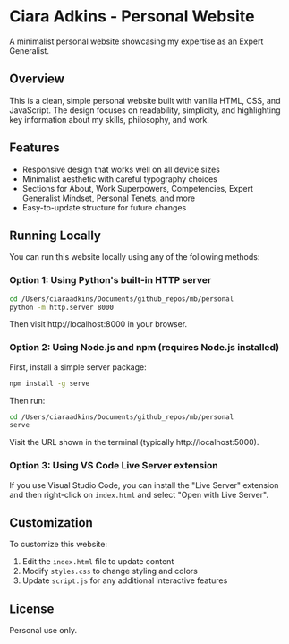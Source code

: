 # Ciara Adkins - Personal Website

A minimalist personal website showcasing my expertise as an Expert Generalist.

## Overview

This is a clean, simple personal website built with vanilla HTML, CSS, and JavaScript. The design focuses on readability, simplicity, and highlighting key information about my skills, philosophy, and work.

## Features

- Responsive design that works well on all device sizes
- Minimalist aesthetic with careful typography choices
- Sections for About, Work Superpowers, Competencies, Expert Generalist Mindset, Personal Tenets, and more
- Easy-to-update structure for future changes

## Running Locally

You can run this website locally using any of the following methods:

### Option 1: Using Python's built-in HTTP server

```bash
cd /Users/ciaraadkins/Documents/github_repos/mb/personal
python -m http.server 8000
```

Then visit http://localhost:8000 in your browser.

### Option 2: Using Node.js and npm (requires Node.js installed)

First, install a simple server package:

```bash
npm install -g serve
```

Then run:

```bash
cd /Users/ciaraadkins/Documents/github_repos/mb/personal
serve
```

Visit the URL shown in the terminal (typically http://localhost:5000).

### Option 3: Using VS Code Live Server extension

If you use Visual Studio Code, you can install the "Live Server" extension and then right-click on `index.html` and select "Open with Live Server".

## Customization

To customize this website:

1. Edit the `index.html` file to update content
2. Modify `styles.css` to change styling and colors
3. Update `script.js` for any additional interactive features

## License

Personal use only.
